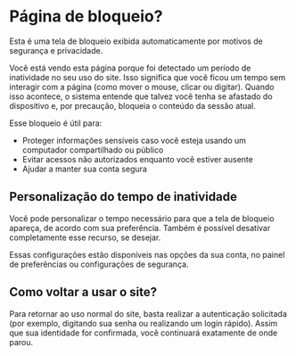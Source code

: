 # Página de bloqueio?

Esta é uma tela de bloqueio exibida automaticamente por motivos de segurança e privacidade.

Você está vendo esta página porque foi detectado um período de inatividade no seu uso do site. Isso significa que você ficou um tempo sem interagir com a página (como mover o mouse, clicar ou digitar). Quando isso acontece, o sistema entende que talvez você tenha se afastado do dispositivo e, por precaução, bloqueia o conteúdo da sessão atual.

Esse bloqueio é útil para:

- Proteger informações sensíveis caso você esteja usando um computador compartilhado ou público
- Evitar acessos não autorizados enquanto você estiver ausente
- Ajudar a manter sua conta segura

## Personalização do tempo de inatividade

Você pode personalizar o tempo necessário para que a tela de bloqueio apareça, de acordo com sua preferência. Também é possível desativar completamente esse recurso, se desejar.

Essas configurações estão disponíveis nas opções da sua conta, no painel de preferências ou configurações de segurança.

## Como voltar a usar o site?

Para retornar ao uso normal do site, basta realizar a autenticação solicitada (por exemplo, digitando sua senha ou realizando um login rápido). Assim que sua identidade for confirmada, você continuará exatamente de onde parou.
